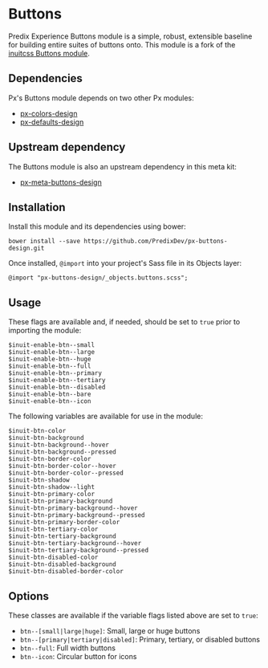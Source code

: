 # Buttons

Predix Experience Buttons module is a simple, robust, extensible baseline for building entire suites of buttons onto. This module is a fork of the [inuitcss Buttons module](https://github.com/inuitcss/objects.buttons).






## Dependencies

Px's Buttons module depends on two other Px modules:

* [px-colors-design](https://github.com/PredixDev/px-colors-design)
* [px-defaults-design](https://github.com/PredixDev/px-defaults-design)

## Upstream dependency

The Buttons module is also an upstream dependency in this meta kit:

* [px-meta-buttons-design](https://github.com/PredixDev/px-meta-buttons-design)

## Installation

Install this module and its dependencies using bower:

    bower install --save https://github.com/PredixDev/px-buttons-design.git

Once installed, `@import` into your project's Sass file in its Objects layer:

    @import "px-buttons-design/_objects.buttons.scss";

## Usage

These flags are available and, if needed, should be set to `true` prior to importing the module:

    $inuit-enable-btn--small
    $inuit-enable-btn--large
    $inuit-enable-btn--huge
    $inuit-enable-btn--full
    $inuit-enable-btn--primary
    $inuit-enable-btn--tertiary
    $inuit-enable-btn--disabled
    $inuit-enable-btn--bare
    $inuit-enable-btn--icon

The following variables are available for use in the module:

    $inuit-btn-color
    $inuit-btn-background
    $inuit-btn-background--hover
    $inuit-btn-background--pressed
    $inuit-btn-border-color
    $inuit-btn-border-color--hover
    $inuit-btn-border-color--pressed
    $inuit-btn-shadow
    $inuit-btn-shadow--light
    $inuit-btn-primary-color
    $inuit-btn-primary-background
    $inuit-btn-primary-background--hover
    $inuit-btn-primary-background--pressed
    $inuit-btn-primary-border-color
    $inuit-btn-tertiary-color
    $inuit-btn-tertiary-background
    $inuit-btn-tertiary-background--hover
    $inuit-btn-tertiary-background--pressed
    $inuit-btn-disabled-color
    $inuit-btn-disabled-background
    $inuit-btn-disabled-border-color

## Options

These classes are available if the variable flags listed above are set to `true`:

* `btn--[small|large|huge]`: Small, large or huge buttons
* `btn--[primary|tertiary|disabled]`: Primary, tertiary, or disabled buttons
* `btn--full`: Full width buttons
* `btn--icon`: Circular button for icons
